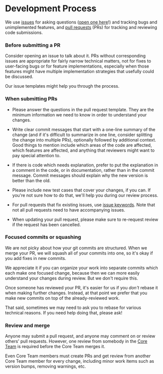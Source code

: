 # Development Process

We use [issues] for asking questions ([open one here][newissue]!) and tracking
bugs and unimplemented features, and [pull requests] (PRs) for tracking and
reviewing code submissions.

### Before submitting a PR

Consider opening an issue to talk about it. PRs without corresponding issues
are appropriate for fairly narrow technical matters, not for fixes to
user-facing bugs or for feature implementations, especially when those features
might have multiple implementation strategies that usefully could be discussed.

Our issue templates might help you through the process.

### When submitting PRs

 - Please answer the questions in the pull request template. They are the
   minimum information we need to know in order to understand your changes.

 - Write clear commit messages that start with a one-line summary of the
   change (and if it's difficult to summarize in one line, consider
   splitting the change into multiple PRs), optionally followed by
   additional context. Good things to mention include which areas of the
   code are affected, which features are affected, and anything that
   reviewers might want to pay special attention to.

 - If there is code which needs explanation, prefer to put the explanation in a
   comment in the code, or in documentation, rather than in the commit message.
   Commit messages should explain why the new version is better than the old.

 - Please include new test cases that cover your changes, if you can. If you're
   not sure how to do that, we'll help you during our review process.

 - For pull requests that fix existing issues, use [issue keywords]. Note that
   not all pull requests need to have accompanying issues.

 - When updating your pull request, please make sure to re-request review if
   the request has been cancelled.

### Focused commits or squashing

We are not picky about how your git commits are structured. When we merge your
PR, we will squash all of your commits into one, so it's okay if you add fixes
in new commits.

We appreciate it if you can organize your work into separate commits which each
make one focused change, because then we can more easily understand your
changes during review. But we don't require this.

Once someone has reviewed your PR, it's easier for us if you _don't_ rebase it
when making further changes. Instead, at that point we prefer that you make new
commits on top of the already-reviewed work.

That said, sometimes we may need to ask you to rebase for various technical
reasons. If you need help doing that, please ask!

### Review and merge

Anyone may submit a pull request, and anyone may comment on or review others'
pull requests. However, one review from somebody in the [Core Team] is required
before the Core Team merges it.

Even Core Team members must create PRs and get review from another Core Team
member for every change, including minor work items such as version bumps,
removing warnings, etc.

[issues]: https://guides.github.com/features/issues/
[pull requests]: https://help.github.com/articles/about-pull-requests/
[issue keywords]: https://help.github.com/articles/closing-issues-using-keywords/
[Core Team]: https://github.com/orgs/vercre/people/
[newissue]: https://github.com/vercre/vercre/issues/new
